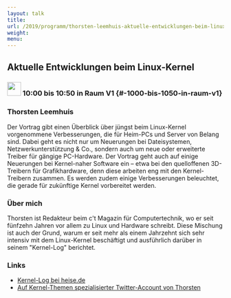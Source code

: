 ```yaml
---
layout: talk
title:
url: /2019/programm/thorsten-leemhuis-aktuelle-entwicklungen-beim-linux-kernel/
weight:
menu:
---
```

## Aktuelle Entwicklungen beim Linux-Kernel

### <img height = "32" src="../../../images/talk.svg"> 10:00 bis 10:50 in Raum V1 {#-1000-bis-1050-in-raum-v1}

### Thorsten Leemhuis

Der Vortrag gibt einen Überblick über jüngst beim Linux-Kernel vorgenommene Verbesserungen, die für Heim-PCs und Server von Belang sind. Dabei geht es nicht nur um Neuerungen bei Dateisystemen, Netzwerkunterstützung & Co., sondern auch um neue oder erweiterte Treiber für gängige PC-Hardware. Der Vortrag geht auch auf einige Neuerungen bei Kernel-naher Software ein – etwa bei den quelloffenen 3D-Treibern für Grafikhardware, denn diese arbeiten eng mit den Kernel-Treibern zusammen. Es werden zudem einige Verbesserungen beleuchtet, die gerade für zukünftige Kernel vorbereitet werden.

### Über mich

Thorsten ist Redakteur beim c't Magazin für Computertechnik, wo er seit fünfzehn Jahren vor allem zu Linux und Hardware schreibt. Diese Mischung ist auch der Grund, warum er seit mehr als einem Jahrzehnt sich sehr intensiv mit dem Linux-Kernel beschäftigt und ausführlich darüber in seinem "Kernel-Log" berichtet.

### Links

- <a href="https://www.heise.de/thema/Kernel_Log" target="_blank">Kernel-Log bei heise.de</a>
- <a href="https://twitter.com/kernellogger" target="_blank">Auf Kernel-Themen spezialisierter Twitter-Account von Thorsten</a>